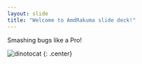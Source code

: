 ```yaml
---
layout: slide
title: "Welcome to AmdRakuma slide deck!"
---
```


Smashing bugs like a Pro!

![dinotocat](https://octodex.github.com/images/dinotocat.png)
{: .center}
